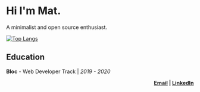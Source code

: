 # Hi I'm Mat. 

A minimalist and open source enthusiast. 

[![Top Langs](https://github-readme-stats.vercel.app/api/top-langs/?username=hi-matbub&layout=compact)](https://github.com/anuraghazra/github-readme-stats)


## Education

**Bloc** - Web Developer Track | _2019 - 2020_

<p align='right'><b><a href='mailto:hi@matbub.co' target='_blank'>Email</a> | <a href='https://www.linkedin.com/in/matbub/' target='_blank'>LinkedIn</a></b></p>

